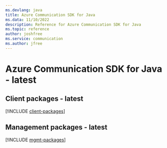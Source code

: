 ```yaml
---
ms.devlang: java
title: Azure Communication SDK for Java
ms.data: 11/10/2022
description: Reference for Azure Communication SDK for Java
ms.topic: reference
author: joshfree
ms.service: communication
ms.author: jfree
---
```

# Azure Communication SDK for Java - latest

## Client packages - latest
[!INCLUDE [client-packages](communication-client-index.md)]
## Management packages - latest
[!INCLUDE [mgmt-packages](communication-mgmt-index.md)]